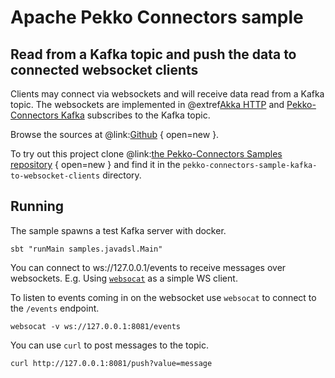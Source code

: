 # Apache Pekko Connectors sample

## Read from a Kafka topic and push the data to connected websocket clients

Clients may connect via websockets and will receive data read from a Kafka topic. The websockets are implemented in @extref[Akka HTTP](akka-http:) and [Pekko-Connectors Kafka](pekko-connectors-kafka:) subscribes to the Kafka topic.

Browse the sources at @link:[Github](https://github.com/apache/incubator-pekko-connectors-samples/tree/main/pekko-connectors-sample-kafka-to-websocket-clients) { open=new }.

To try out this project clone @link:[the Pekko-Connectors Samples repository](https://github.com/apache/incubator-pekko-connectors-samples) { open=new } and find it in the `pekko-connectors-sample-kafka-to-websocket-clients` directory.

## Running

The sample spawns a test Kafka server with docker. 

```
sbt "runMain samples.javadsl.Main"
```

You can connect to ws://127.0.0.1/events to receive messages over websockets. E.g. Using [`websocat`](https://github.com/vi/websocat) as a simple WS client.

To listen to events coming in on the websocket use `websocat` to connect to the `/events` endpoint.

```
websocat -v ws://127.0.0.1:8081/events 
```

You can use `curl` to post messages to the topic.

```
curl http://127.0.0.1:8081/push?value=message
``` 
